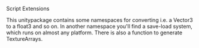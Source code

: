 Script Extensions


This unitypackage contains some namespaces for converting i.e. a Vector3 to a float3 and so on. In another namespace you'll find a save-load system, which runs on almost any platform.
There is also a function to generate TextureArrays.